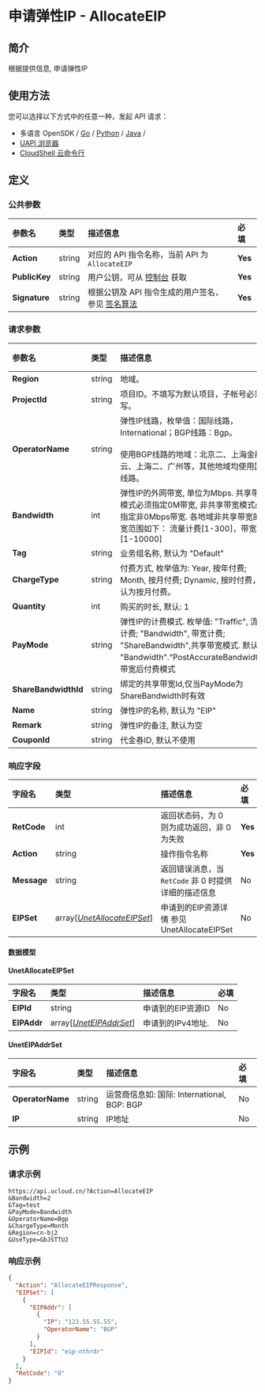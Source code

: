 # 申请弹性IP - AllocateEIP

## 简介

根据提供信息, 申请弹性IP






## 使用方法

您可以选择以下方式中的任意一种，发起 API 请求：
- 多语言 OpenSDK / [Go](https://github.com/ucloud/ucloud-sdk-go) / [Python](https://github.com/ucloud/ucloud-sdk-python3) / [Java](https://github.com/ucloud/ucloud-sdk-java) /
- [UAPI 浏览器](https://console.ucloud.cn/uapi/detail?id=AllocateEIP)
- [CloudShell 云命令行](https://shell.ucloud.cn/)


## 定义

### 公共参数

| 参数名 | 类型 | 描述信息 | 必填 |
|:---|:---|:---|:---|
| **Action**     | string  | 对应的 API 指令名称，当前 API 为 `AllocateEIP`                        | **Yes** |
| **PublicKey**  | string  | 用户公钥，可从 [控制台](https://console.ucloud.cn/uapi/apikey) 获取                                             | **Yes** |
| **Signature**  | string  | 根据公钥及 API 指令生成的用户签名，参见 [签名算法](api/summary/signature.md)  | **Yes** |

### 请求参数

| 参数名 | 类型 | 描述信息 | 必填 |
|:---|:---|:---|:---|
| **Region** | string | 地域。 |**Yes**|
| **ProjectId** | string | 项目ID。不填写为默认项目，子帐号必须填写。  |No|
| **OperatorName** | string | 弹性IP线路，枚举值：国际线路， International；BGP线路：Bgp。<br /><br />使用BGP线路的地域：北京二、上海金融云、上海二、广州等，其他地域均使用国际线路。 |**Yes**|
| **Bandwidth** | int | 弹性IP的外网带宽, 单位为Mbps. 共享带宽模式必须指定0M带宽, 非共享带宽模式必须指定非0Mbps带宽. 各地域非共享带宽的带宽范围如下： 流量计费[1-300]，带宽计费[1-10000] |**Yes**|
| **Tag** | string | 业务组名称, 默认为 "Default" |No|
| **ChargeType** | string | 付费方式, 枚举值为: Year, 按年付费; Month, 按月付费; Dynamic, 按时付费，默认为按月付费。 |No|
| **Quantity** | int | 购买的时长, 默认: 1 |No|
| **PayMode** | string | 弹性IP的计费模式. 枚举值: "Traffic", 流量计费; "Bandwidth", 带宽计费; "ShareBandwidth",共享带宽模式. 默认为 "Bandwidth".“PostAccurateBandwidth”：带宽后付费模式 |No|
| **ShareBandwidthId** | string | 绑定的共享带宽Id,仅当PayMode为ShareBandwidth时有效 |No|
| **Name** | string | 弹性IP的名称, 默认为 "EIP" |No|
| **Remark** | string | 弹性IP的备注, 默认为空 |No|
| **CouponId** | string | 代金券ID, 默认不使用 |No|

### 响应字段

| 字段名 | 类型 | 描述信息 | 必填 |
|:---|:---|:---|:---|
| **RetCode** | int | 返回状态码，为 0 则为成功返回，非 0 为失败 |**Yes**|
| **Action** | string | 操作指令名称 |**Yes**|
| **Message** | string | 返回错误消息，当 `RetCode` 非 0 时提供详细的描述信息 |No|
| **EIPSet** | array[[*UnetAllocateEIPSet*](#UnetAllocateEIPSet)] | 申请到的EIP资源详情 参见 UnetAllocateEIPSet |No|

#### 数据模型


#### UnetAllocateEIPSet

| 字段名 | 类型 | 描述信息 | 必填 |
|:---|:---|:---|:---|
| **EIPId** | string | 申请到的EIP资源ID |No|
| **EIPAddr** | array[[*UnetEIPAddrSet*](#UnetEIPAddrSet)] | 申请到的IPv4地址.  |No|

#### UnetEIPAddrSet

| 字段名 | 类型 | 描述信息 | 必填 |
|:---|:---|:---|:---|
| **OperatorName** | string | 运营商信息如: 国际: International, BGP: BGP |No|
| **IP** | string | IP地址 |No|

## 示例

### 请求示例
    
```
https://api.ucloud.cn/?Action=AllocateEIP
&Bandwidth=2
&Tag=test
&PayMode=Bandwidth
&OperatorName=Bgp
&ChargeType=Month
&Region=cn-bj2
&UseType=GbJSTTUJ
```

### 响应示例
    
```json
{
  "Action": "AllocateEIPResponse",
  "EIPSet": [
    {
      "EIPAddr": [
        {
          "IP": "123.55.55.55",
          "OperatorName": "BGP"
        }
      ],
      "EIPId": "eip-nthrdr"
    }
  ],
  "RetCode": "0"
}
```





